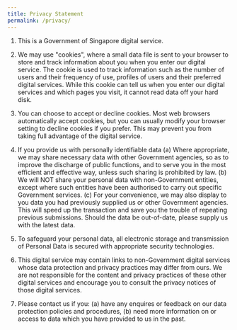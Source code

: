 ```yaml
---
title: Privacy Statement
permalink: /privacy/
---
```

1. This is a Government of Singapore digital service.

2. We may use "cookies", where a small data file is sent to your browser to store and track information about you when you enter our digital service. The cookie is used to track information such as the number of users and their frequency of use, profiles of users and their preferred digital services. While this cookie can tell us when you enter our digital services and which pages you visit, it cannot read data off your hard disk.

3. You can choose to accept or decline cookies. Most web browsers automatically accept cookies, but you can usually modify your browser setting to decline cookies if you prefer. This may prevent you from taking full advantage of the digital service.

4. If you provide us with personally identifiable data
(a) Where appropriate, we may share necessary data with other Government agencies, so as to improve the discharge of public functions, and to serve you in the most efficient and effective way, unless such sharing is prohibited by law.
(b) We will NOT share your personal data with non-Government entities, except where such entities have been authorised to carry out specific Government services.
(c) For your convenience, we may also display to you data you had previously supplied us or other Government agencies. This will speed up the transaction and save you the trouble of repeating previous submissions. Should the data be out-of-date, please supply us with the latest data.

5. To safeguard your personal data, all electronic storage and transmission of Personal Data is secured with appropriate security technologies.

6. This digital service may contain links to non-Government digital services whose data protection and privacy practices may differ from ours. We are not responsible for the content and privacy practices of these other digital services and encourage you to consult the privacy notices of those digital services.

7. Please contact us if you:
(a) have any enquires or feedback on our data protection policies and procedures,
(b) need more information on or access to data which you have provided to us in the past.